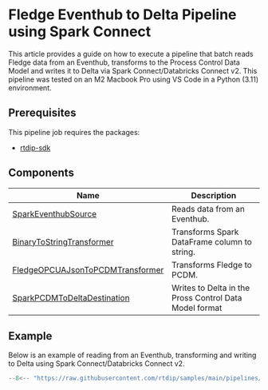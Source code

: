 # Fledge Eventhub to Delta Pipeline using Spark Connect

This article provides a guide on how to execute a pipeline that batch reads Fledge data from an Eventhub, transforms to the Process Control Data Model and writes it to Delta via Spark Connect/Databricks Connect v2. This pipeline was tested on an M2 Macbook Pro using VS Code in a Python (3.11) environment.

## Prerequisites
This pipeline job requires the packages:

* [rtdip-sdk](../../../../getting-started/installation.md#installing-the-rtdip-sdk)


## Components
|Name|Description|
|---------------------------|----------------------|
|[SparkEventhubSource](../../../code-reference/pipelines/sources/spark/eventhub.md)|Reads data from an Eventhub.|
|[BinaryToStringTransformer](../../../code-reference/pipelines/transformers/spark/binary_to_string.md)|Transforms Spark DataFrame column to string.|
|[FledgeOPCUAJsonToPCDMTransformer](../../../code-reference/pipelines/transformers/spark/fledge_opcua_json_to_pcdm.md)|Transforms Fledge to PCDM.|
|[SparkPCDMToDeltaDestination](../../../code-reference/pipelines/destinations/spark/pcdm_to_delta.md)|Writes to Delta in the Pross Control Data Model format|


## Example
Below is an example of reading from an Eventhub, transforming and writing to Delta using Spark Connect/Databricks Connect v2.

```python
--8<-- "https://raw.githubusercontent.com/rtdip/samples/main/pipelines/deploy/Fledge-SparkConnect-Pipeline-Databricks/pipeline.py"
```